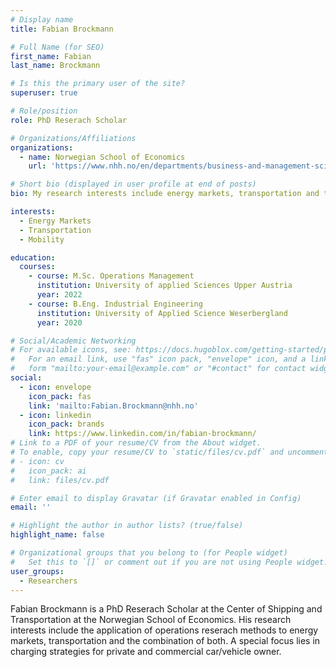 ```yaml
---
# Display name
title: Fabian Brockmann

# Full Name (for SEO)
first_name: Fabian
last_name: Brockmann

# Is this the primary user of the site?
superuser: true

# Role/position
role: PhD Reserach Scholar

# Organizations/Affiliations
organizations:
  - name: Norwegian School of Economics
    url: 'https://www.nhh.no/en/departments/business-and-management-science/'

# Short bio (displayed in user profile at end of posts)
bio: My research interests include energy markets, transportation and the combination of both.

interests:
  - Energy Markets
  - Transportation
  - Mobility

education:
  courses:
    - course: M.Sc. Operations Management
      institution: University of applied Sciences Upper Austria
      year: 2022
    - course: B.Eng. Industrial Engineering
      institution: University of Applied Science Weserbergland
      year: 2020

# Social/Academic Networking
# For available icons, see: https://docs.hugoblox.com/getting-started/page-builder/#icons
#   For an email link, use "fas" icon pack, "envelope" icon, and a link in the
#   form "mailto:your-email@example.com" or "#contact" for contact widget.
social:
  - icon: envelope
    icon_pack: fas
    link: 'mailto:Fabian.Brockmann@nhh.no'
  - icon: linkedin
    icon_pack: brands
    link: https://www.linkedin.com/in/fabian-brockmann/
# Link to a PDF of your resume/CV from the About widget.
# To enable, copy your resume/CV to `static/files/cv.pdf` and uncomment the lines below.
# - icon: cv
#   icon_pack: ai
#   link: files/cv.pdf

# Enter email to display Gravatar (if Gravatar enabled in Config)
email: ''

# Highlight the author in author lists? (true/false)
highlight_name: false

# Organizational groups that you belong to (for People widget)
#   Set this to `[]` or comment out if you are not using People widget.
user_groups:
  - Researchers
---
```


Fabian Brockmann is a PhD Reserach Scholar at the Center of Shipping and Transportation at the Norwegian School of Economics. His research interests include the application of operations reserach methods to energy markets, transportation and the combination of both. A special focus lies in charging strategies for private and commercial car/vehicle owner.

